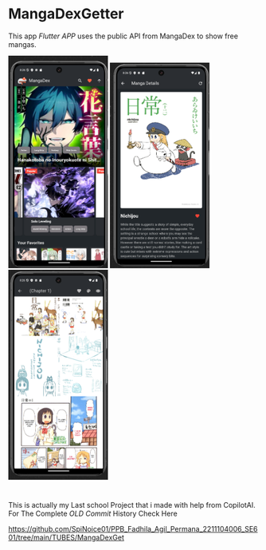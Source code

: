 # MangaDexGetter

This app *Flutter APP* uses the public API from MangaDex to show free mangas.

<img src="MdAsset/1.png" alt="MangaDexGetter" width="200"/>
<img src="MdAsset/2.png" alt="MangaDexGetter" width="200"/>
<img src="MdAsset/3.png" alt="MangaDexGetter" width="200"/>

# 

This is actually my Last school Project that i made with help from CopilotAI. For The Complete *OLD Commit* History Check Here 

https://github.com/SpiNoice01/PPB_Fadhila_Agil_Permana_2211104006_SE601/tree/main/TUBES/MangaDexGet